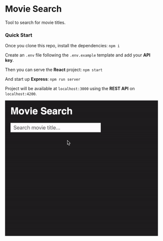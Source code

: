 # Movie Search

Tool to search for movie titles.

### Quick Start

Once you clone this repo, install the dependencies: ```npm i```

Create an ```.env``` file following the ```.env.example``` template and add your **API key**.

Then you can serve the **React** project: ```npm start```

And start up **Express**: ```npm run server```

Project will be available at ```localhost:3000``` using the **REST API** on ```localhost:4200```. 

![Example Usage](https://raw.githubusercontent.com/jadeallencook/Movie-Search/master/example.gif)
